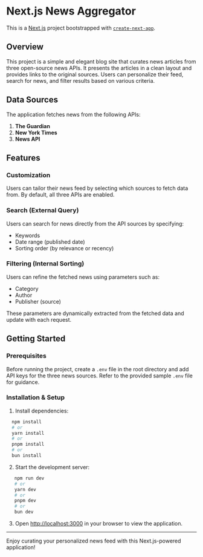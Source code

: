 # Next.js News Aggregator

This is a [Next.js](https://nextjs.org) project bootstrapped with [`create-next-app`](https://nextjs.org/docs/app/api-reference/cli/create-next-app).

## Overview

This project is a simple and elegant blog site that curates news articles from three open-source news APIs. It presents the articles in a clean layout and provides links to the original sources. Users can personalize their feed, search for news, and filter results based on various criteria.

## Data Sources

The application fetches news from the following APIs:

1. **The Guardian**
2. **New York Times**
3. **News API**

## Features

### Customization
Users can tailor their news feed by selecting which sources to fetch data from. By default, all three APIs are enabled.

### Search (External Query)
Users can search for news directly from the API sources by specifying:
- Keywords
- Date range (published date)
- Sorting order (by relevance or recency)

### Filtering (Internal Sorting)
Users can refine the fetched news using parameters such as:
- Category
- Author
- Publisher (source)

These parameters are dynamically extracted from the fetched data and update with each request.

## Getting Started

### Prerequisites

Before running the project, create a `.env` file in the root directory and add API keys for the three news sources. Refer to the provided sample `.env` file for guidance.

### Installation & Setup

1. Install dependencies:
 ```bash
   npm install
   # or
   yarn install
   # or
   pnpm install
   # or
   bun install
   ```

2. Start the development server:
```bash
   npm run dev
   # or
   yarn dev
   # or
   pnpm dev
   # or
   bun dev
   ```

3. Open [http://localhost:3000](http://localhost:3000) in your browser to view the application.

---

Enjoy curating your personalized news feed with this Next.js-powered application!

